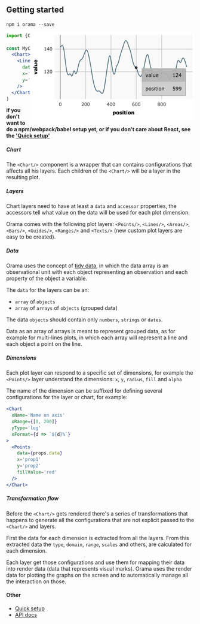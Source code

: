
## Getting started

```
npm i orama --save
```

<img align="right" width="440px" src="../dist/imgs/gettingStarted01.png">

```jsx
import {Chart, Lines} from 'orama'

const MyChart = (props) => (
  <Chart>
    <Lines
      data={props.data}
      x='position'
      y='value'
    />
  </Chart>
)
```
**if you don't want to do a npm/webpack/babel setup yet, or if you don't care about React, see the ['Quick setup'](quickSetup.md)**

##### Chart
The `<Chart/>` component is a wrapper that can contains configurations that affects all his layers. Each children of the `<Chart/>` will be a layer in the resulting plot.

##### Layers
Chart layers need to have at least a `data` and `accessor` properties, the accessors tell what value on the data will be used for each plot dimension.

Orama comes with the following plot layers: `<Points/>`, `<Lines/>`, `<Areas/>`, `<Bars/>`, `<Guides/>`, `<Ranges/>` and `<Texts/>` (new custom plot layers are easy to be created).

##### Data
Orama uses the concept of [tidy data](http://vita.had.co.nz/papers/tidy-data.pdf), in which the data array is an observational unit with each object representing an observation and each property of the object a variable.

The `data` for the layers can be an:
- `array` of `objects`
- `array` of `arrays` of `objects` (grouped data)

The data `objects` should contain only `numbers`, `strings` or `dates`.

Data as an array of arrays is meant to represent grouped data, as for example for multi-lines plots, in which each array will represent a line and each object a point on the line.

##### Dimensions
Each plot layer can respond to a specific set of dimensions, for example the `<Points/>` layer understand the dimensions: `x`, `y`, `radius`, `fill` and `alpha`

The name of the dimension can be suffixed for defining several configurations for the layer or chart, for example:

```jsx
<Chart
  xName='Name on axis'
  xRange={[0, 200]}
  yType='log'
  xFormat={d => `${d}%`}
>
  <Points
    data={props.data}
    x='prop1'
    y='prop2'
    fillValue='red'
  />
</Chart>
```

##### Transformation flow

Before the `<Chart/>` gets rendered there's a series of transformations that happens to generate all the configurations that are not explicit passed to the `<Chart/>` and layers.

First the data for each dimension is extracted from all the layers. From this extracted data the `type`, `domain`, `range`, `scales` and others, are calculated for each dimension.

Each layer get those configurations and use them for mapping their data into render data (data that represents visual marks). Orama uses the render data for plotting the graphs on the screen and to automatically manage all the interaction on those.

#### Other

- [Quick setup](quickSetup.md)
- [API docs](api.md)
